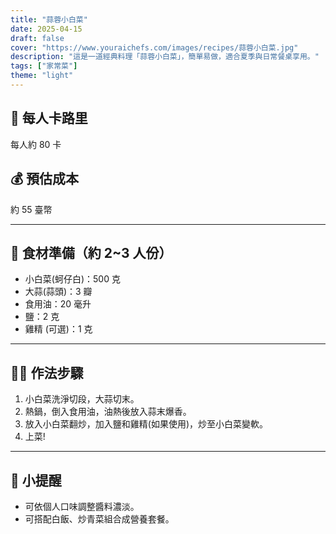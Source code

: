 ```yaml
---
title: "蒜蓉小白菜"
date: 2025-04-15
draft: false
cover: "https://www.youraichefs.com/images/recipes/蒜蓉小白菜.jpg"
description: "這是一道經典料理「蒜蓉小白菜」，簡單易做，適合夏季與日常餐桌享用。"
tags: ["家常菜"]
theme: "light"
---
```


## 🥄 每人卡路里  
每人約 80 卡

## 💰 預估成本  
約 55 臺幣

---

## 🧾 食材準備（約 2~3 人份）

- 小白菜(蚵仔白)：500 克
- 大蒜(蒜頭)：3 瓣
- 食用油：20 毫升
- 鹽：2 克
- 雞精 (可選)：1 克

---

## 👩‍🍳 作法步驟

1. 小白菜洗淨切段，大蒜切末。
2. 熱鍋，倒入食用油，油熱後放入蒜末爆香。
3. 放入小白菜翻炒，加入鹽和雞精(如果使用)，炒至小白菜變軟。
4. 上菜!

---

## 📝 小提醒

- 可依個人口味調整醬料濃淡。
- 可搭配白飯、炒青菜組合成營養套餐。
